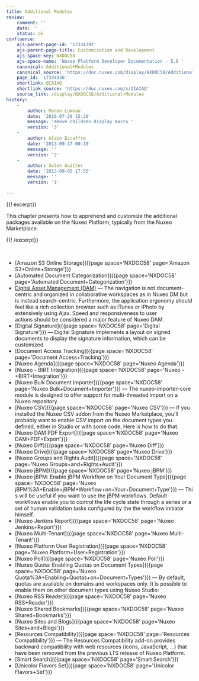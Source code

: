 ```yaml
---
title: Additional Modules
review:
    comment: ''
    date: ''
    status: ok
confluence:
    ajs-parent-page-id: '17334392'
    ajs-parent-page-title: Customization and Development
    ajs-space-key: NXDOC58
    ajs-space-name: 'Nuxeo Platform Developer Documentation - 5.8 '
    canonical: Additional+Modules
    canonical_source: 'https://doc.nuxeo.com/display/NXDOC58/Additional+Modules'
    page_id: '17334336'
    shortlink: QIAIAQ
    shortlink_source: 'https://doc.nuxeo.com/x/QIAIAQ'
    source_link: /display/NXDOC58/Additional+Modules
history:
    - 
        author: Manon Lumeau
        date: '2016-07-20 15:20'
        message: 'emove children display macro '
        version: '3'
    - 
        author: Alain Escaffre
        date: '2013-09-17 00:10'
        message: ''
        version: '2'
    - 
        author: Solen Guitter
        date: '2013-09-05 17:55'
        message: ''
        version: '1'

---
```

{{! excerpt}}

This chapter presents how to apprehend and customize the additional packages available on the Nuxeo Platform, typically from the Nuxeo Marketplace.

{{! /excerpt}}

&nbsp;

*   [Amazon S3 Online Storage]({{page space='NXDOC58' page='Amazon S3+Online+Storage'}})
*   [Automated Document Categorization]({{page space='NXDOC58' page='Automated Document+Categorization'}})
*   [Digital Asset Management (DAM)](https://doc.nuxeo.com/pages/viewpage.action?pageId=17334501)&nbsp;&mdash;&nbsp;<span class="smalltext">The navigation is not document-centric and organized in collaborative&nbsp;workspaces as in Nuxeo DM but is instead search-centric. Furthermore, the&nbsp;application ergonomy should feel like a rich collection browser such as iTunes&nbsp;or iPhoto by extensively using Ajax. Speed and responsiveness to user actions&nbsp;should be considered a major feature of Nuxeo DAM.</span>
*   [Digital Signature]({{page space='NXDOC58' page='Digital Signature'}})&nbsp;&mdash;&nbsp;<span class="smalltext">Digital Signature implements a layout on signed documents to display the signature information, which can be customized.</span>
*   [Document Access Tracking]({{page space='NXDOC58' page='Document Access+Tracking'}})
*   [Nuxeo Agenda]({{page space='NXDOC58' page='Nuxeo Agenda'}})
*   [Nuxeo - BIRT Integration]({{page space='NXDOC58' page='Nuxeo -+BIRT+Integration'}})
*   [Nuxeo Bulk Document Importer]({{page space='NXDOC58' page='Nuxeo Bulk+Document+Importer'}})&nbsp;&mdash;&nbsp;<span class="smalltext">The nuxeo-importer-core module is designed to offer support for multi-threaded import on a Nuxeo repository.</span>
*   [Nuxeo CSV]({{page space='NXDOC58' page='Nuxeo CSV'}})&nbsp;&mdash;&nbsp;<span class="smalltext">If you installed the Nuxeo CSV addon from the Nuxeo Marketplace, you'll probably want to enable CSV import on the document types you defined, either in Studio or with some code. Here is how to do that.</span>
*   [Nuxeo DAM PDF Export]({{page space='NXDOC58' page='Nuxeo DAM+PDF+Export'}})
*   [Nuxeo Diff]({{page space='NXDOC58' page='Nuxeo Diff'}})
*   [Nuxeo Drive]({{page space='NXDOC58' page='Nuxeo Drive'}})
*   [Nuxeo Groups and Rights Audit]({{page space='NXDOC58' page='Nuxeo Groups+and+Rights+Audit'}})
*   [Nuxeo jBPM]({{page space='NXDOC58' page='Nuxeo jBPM'}})
*   [Nuxeo jBPM: Enable jBPM Workflow on Your Document Type]({{page space='NXDOC58' page='Nuxeo jBPM%3A+Enable+jBPM+Workflow+on+Your+Document+Type'}})&nbsp;&mdash;&nbsp;<span class="smalltext">This will be useful if you want to use the jBPM workflows. Default workflows enable you to control the life cycle state through a series or a set of human validation tasks configured by the the workflow initiator himself.</span>
*   [Nuxeo Jenkins Report]({{page space='NXDOC58' page='Nuxeo Jenkins+Report'}})
*   [Nuxeo Multi-Tenant]({{page space='NXDOC58' page='Nuxeo Multi-Tenant'}})
*   [Nuxeo Platform User Registration]({{page space='NXDOC58' page='Nuxeo Platform+User+Registration'}})
*   [Nuxeo Poll]({{page space='NXDOC58' page='Nuxeo Poll'}})
*   [Nuxeo Quota: Enabling Quotas on Document Types]({{page space='NXDOC58' page='Nuxeo Quota%3A+Enabling+Quotas+on+Document+Types'}})&nbsp;&mdash;&nbsp;<span class="smalltext">By default, quotas are available on domains and workspaces only. It is possible to enable them on other document types using Nuxeo Studio:</span>
*   [Nuxeo RSS Reader]({{page space='NXDOC58' page='Nuxeo RSS+Reader'}})
*   [Nuxeo Shared Bookmarks]({{page space='NXDOC58' page='Nuxeo Shared+Bookmarks'}})
*   [Nuxeo Sites and Blogs]({{page space='NXDOC58' page='Nuxeo Sites+and+Blogs'}})
*   [Resources Compatibility]({{page space='NXDOC58' page='Resources Compatibility'}})&nbsp;&mdash;&nbsp;<span class="smalltext">The&nbsp;Resources Compatibility add-on provides backward compatibility with web resources (icons, JavaScript, ...) that have been removed from the previous LTS release of Nuxeo Platform.</span>
*   [Smart Search]({{page space='NXDOC58' page='Smart Search'}})
*   [Unicolor Flavors Set]({{page space='NXDOC58' page='Unicolor Flavors+Set'}})